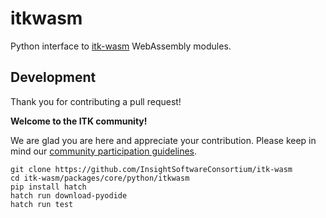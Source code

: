 # itkwasm

Python interface to [itk-wasm](https://wasm.itk.org) WebAssembly modules.

## Development

Thank you for contributing a pull request!

**Welcome to the ITK community!**

We are glad you are here and appreciate your contribution. Please keep in mind our [community participation guidelines](https://github.com/InsightSoftwareConsortium/ITK/blob/main/CODE_OF_CONDUCT.md).

```
git clone https://github.com/InsightSoftwareConsortium/itk-wasm
cd itk-wasm/packages/core/python/itkwasm
pip install hatch
hatch run download-pyodide
hatch run test
```